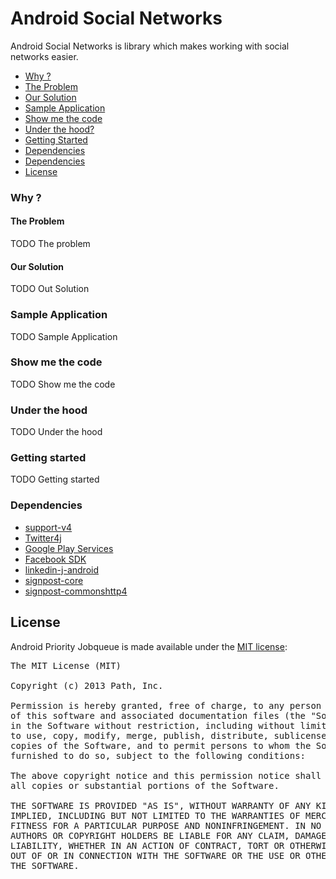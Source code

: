 Android Social Networks
=====================

Android Social Networks is library which makes working with social networks easier.

  - [Why ?](#why-)
   - [The Problem](#the-problem)
   - [Our Solution](#our-solution)
  - [Sample Application](#sample-application)
  - [Show me the code](#show-me-the-code)
  - [Under the hood?](#under-the-hood)
  - [Getting Started](#getting-started)
  - [Dependencies](#dependencies)
  - [Dependencies](#dependencies)
  - [License](#license)

### Why ?
#### The Problem

  TODO The problem

#### Our Solution

  TODO Out Solution

### Sample Application

  TODO Sample Application

### Show me the code

  TODO Show me the code

### Under the hood

  TODO Under the hood

### Getting started

  TODO Getting started

### Dependencies

- [support-v4](http://developer.android.com/tools/support-library/index.html)
- [Twitter4j](http://twitter4j.org/en)
- [Google Play Services](http://developer.android.com/google/play-services/index.html)
- [Facebook SDK](https://developers.facebook.com/docs/android/)
- [linkedin-j-android](https://code.google.com/p/linkedin-j/)
- [signpost-core](https://code.google.com/p/oauth-signpost/)
- [signpost-commonshttp4](https://code.google.com/p/oauth-signpost/)

## License

Android Priority Jobqueue is made available under the [MIT license](http://opensource.org/licenses/MIT):

<pre>
The MIT License (MIT)

Copyright (c) 2013 Path, Inc.

Permission is hereby granted, free of charge, to any person obtaining a copy
of this software and associated documentation files (the "Software"), to deal
in the Software without restriction, including without limitation the rights
to use, copy, modify, merge, publish, distribute, sublicense, and/or sell
copies of the Software, and to permit persons to whom the Software is
furnished to do so, subject to the following conditions:

The above copyright notice and this permission notice shall be included in
all copies or substantial portions of the Software.

THE SOFTWARE IS PROVIDED "AS IS", WITHOUT WARRANTY OF ANY KIND, EXPRESS OR
IMPLIED, INCLUDING BUT NOT LIMITED TO THE WARRANTIES OF MERCHANTABILITY,
FITNESS FOR A PARTICULAR PURPOSE AND NONINFRINGEMENT. IN NO EVENT SHALL THE
AUTHORS OR COPYRIGHT HOLDERS BE LIABLE FOR ANY CLAIM, DAMAGES OR OTHER
LIABILITY, WHETHER IN AN ACTION OF CONTRACT, TORT OR OTHERWISE, ARISING FROM,
OUT OF OR IN CONNECTION WITH THE SOFTWARE OR THE USE OR OTHER DEALINGS IN
THE SOFTWARE.
</pre>


